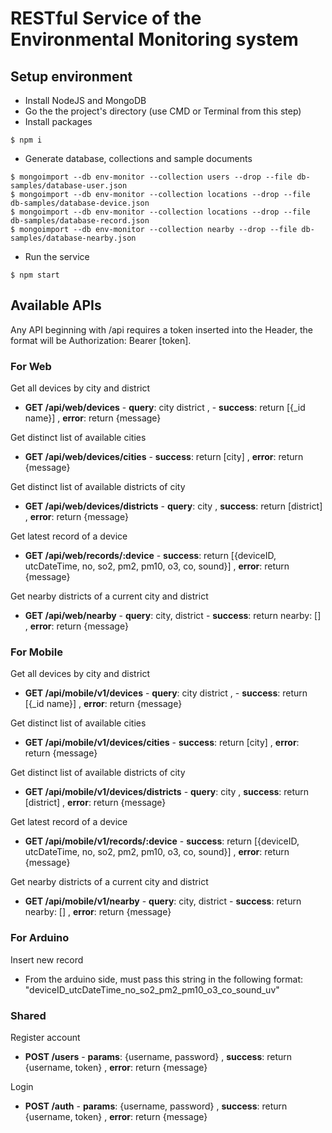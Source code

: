 # RESTful Service of the Environmental Monitoring system

## Setup environment

-   Install NodeJS and MongoDB
-   Go the the project's directory (use CMD or Terminal from this step)
-   Install packages
```
$ npm i
```
-   Generate database, collections and sample documents
```
$ mongoimport --db env-monitor --collection users --drop --file db-samples/database-user.json
$ mongoimport --db env-monitor --collection locations --drop --file db-samples/database-device.json
$ mongoimport --db env-monitor --collection locations --drop --file db-samples/database-record.json
$ mongoimport --db env-monitor --collection nearby --drop --file db-samples/database-nearby.json
```
-   Run the service
```
$ npm start
```

## Available APIs

Any API beginning with /api requires a token inserted into the Header, the format will be Authorization: Bearer [token].

### For Web

Get all devices by city and district
-   **GET /api/web/devices** - **query**: city district , - **success**: return [{_id name}] , **error**: return {message}

Get distinct list of available cities
-   **GET /api/web/devices/cities** - **success**: return [city] , **error**: return {message}

Get distinct list of available districts of city
-   **GET /api/web/devices/districts** - **query**: city , **success**: return [district] , **error**: return {message}

Get latest record of a device
-   **GET /api/web/records/:device** - **success**: return [{deviceID, utcDateTime, no, so2, pm2, pm10, o3, co, sound}] , **error**: return {message}

Get nearby districts of a current city and district
-   **GET /api/web/nearby** - **query**: city, district - **success**: return nearby: [] , **error**: return {message}

### For Mobile

Get all devices by city and district
-   **GET /api/mobile/v1/devices** - **query**: city district , - **success**: return [{_id name}] , **error**: return {message}

Get distinct list of available cities
-   **GET /api/mobile/v1/devices/cities** - **success**: return [city] , **error**: return {message}

Get distinct list of available districts of city
-   **GET /api/mobile/v1/devices/districts** - **query**: city , **success**: return [district] , **error**: return {message}

Get latest record of a device
-   **GET /api/mobile/v1/records/:device** - **success**: return [{deviceID, utcDateTime, no, so2, pm2, pm10, o3, co, sound}] , **error**: return {message}

Get nearby districts of a current city and district
-   **GET /api/mobile/v1/nearby** - **query**: city, district - **success**: return nearby: [] , **error**: return {message}

### For Arduino

Insert new record
-   From the arduino side, must pass this string in the following format: "deviceID_utcDateTime_no_so2_pm2_pm10_o3_co_sound_uv"

### Shared

Register account
-   **POST /users** - **params**: {username, password} , **success**: return {username, token} , **error**: return {message}

Login
-   **POST /auth** - **params**: {username, password} , **success**: return {username, token} , **error**: return {message}
